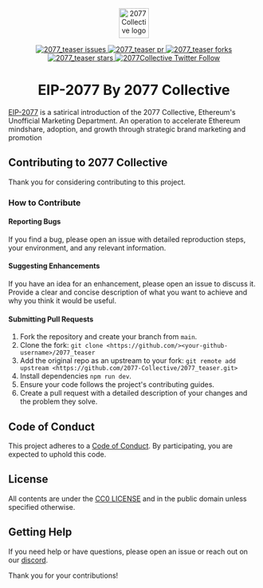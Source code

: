 <div align="center">
  <img width="60px" src="https://github.com/frankiefab100/etherpedia/assets/46662771/0940ea2d-6b8c-4219-a7d9-2523987a818a" alt="2077 Collective logo" />
</br>  
  
<p>
<a href="https://github.com/2077-Collective/2077_teaser/issues" target="blank">
<img src="https://img.shields.io/github/issues/2077-Collective/2077_teaser?style=flat" alt="2077_teaser issues"/>
</a>
<a href="https://github.com/2077-Collective/2077_teaser/issues-pr" target="blank">
<img src="https://img.shields.io/github/issues-pr/2077-Collective/2077_teaser?style=flat" alt="2077_teaser pr"/>
</a>
 <a href="https://github.com/2077-Collective/2077_teaser/fork" target="blank">
<img src="https://img.shields.io/github/forks/2077-Collective/2077_teaser?style=flat" alt="2077_teaser forks"/>
</a>
<a href="https://github.com/2077-Collective/2077_teaser/stargazers" target="blank">
<img src="https://img.shields.io/github/stars/2077-Collective/2077_teaser?style=flat" alt="2077_teaser stars"/>
</a>
<a href="https://x.com/2077Collective" target="blank">
<img src="https://img.shields.io/twitter/follow/2077Collective?style=social" alt="2077Collective Twitter Follow"/>
</a>
</p>

 <h1>EIP-2077 By 2077 Collective</h1>
</div>

[EIP-2077](https://eip2077.info) is a satirical introduction of the 2077 Collective, Ethereum's Unofficial Marketing Department. An operation to accelerate Ethereum mindshare, adoption, and growth through strategic brand marketing and promotion


## Contributing to 2077 Collective
Thank you for considering contributing to this project.

### How to Contribute
#### Reporting Bugs

If you find a bug, please open an issue with detailed reproduction steps, your environment, and any relevant information.

#### Suggesting Enhancements
If you have an idea for an enhancement, please open an issue to discuss it. Provide a clear and concise description of what you want to achieve and why you think it would be useful.

#### Submitting Pull Requests
1. Fork the repository and create your branch from `main`.
2. Clone the fork: `git clone <https://github.com/><your-github-username>/2077_teaser`
3. Add the original repo as an upstream to your fork: 
`git remote add upstream <https://github.com/2077-Collective/2077_teaser.git>`
4. Install dependencies `npm run dev`.
5. Ensure your code follows the project's contributing guides.
6. Create a pull request with a detailed description of your changes and the problem they solve.

## Code of Conduct
This project adheres to a [Code of Conduct](CODE_OF_CONDUCT.md). By participating, you are expected to uphold this code.

## License
All contents are under the [CC0 LICENSE](./LICENSE) and in the public domain unless specified otherwise.

## Getting Help
If you need help or have questions, please open an issue or reach out on our [discord](http://discord.gg/2077collective).

Thank you for your contributions!


